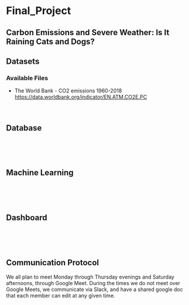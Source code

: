 # Final_Project
## Carbon Emissions and Severe Weather: Is It Raining Cats and Dogs?

## Datasets
  ### Available Files
  - The World Bank - CO2 emissions 1960-2018 https://data.worldbank.org/indicator/EN.ATM.CO2E.PC
</br></br></br>


## Database


</br></br></br>
## Machine Learning


</br></br></br>
## Dashboard


</br></br></br>
## Communication Protocol

We all plan to meet Monday through Thursday evenings and Saturday afternoons, through Google Meet. During the times we do not meet over Google Meets, we communicate via Slack, and have a shared google doc that each member can edit at any given time.
